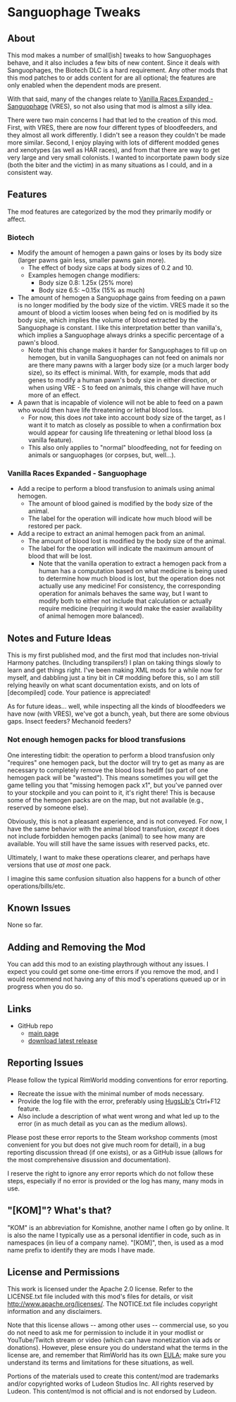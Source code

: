 # Sanguophage Tweaks

## About

This mod makes a number of small[ish] tweaks to how Sanguophages behave, and
it also includes a few bits of new content.  Since it deals with Sanguophages,
the Biotech DLC is a hard requirement. Any other mods that this mod patches to
or adds content for are all optional; the features are only enabled when the
dependent mods are present.

With that said, many of the changes relate to [Vanilla Races Expanded -
Sanguophage](https://steamcommunity.com/sharedfiles/filedetails/?id=2963116383)
(VRES), so not also using that mod is almost a silly idea.

There were two main concerns I had that led to the creation of this mod.
First, with VRES, there are now four different types of bloodfeeders, and they
almost all work differently. I didn't see a reason they couldn't be made more
similar. Second, I enjoy playing with lots of different modded genes and
xenotypes (as well as HAR races), and from that there are way to get very
large and very small colonists. I wanted to incorportate pawn body size (both
the biter and the victim) in as many situations as I could, and in a
consistent way.

## Features

The mod features are categorized by the mod they primarily modify or affect.

### Biotech

- Modify the amount of hemogen a pawn gains or loses by its body size (larger
  pawns gain less, smaller pawns gain more).
  - The effect of body size caps at body sizes of 0.2 and 10.
  - Examples hemogen change modifiers:
    - Body size 0.8: 1.25x   (25% more)
    - Body size 6.5: ~0.15x  (15% as much)
- The amount of hemogen a Sanguophage gains from feeding on a pawn is no
  longer modified by the body size of the victim. VRES made it so the amount
  of blood a victim looses when being fed on is modified by its body size,
  which implies the volume of blood extracted by the Sanguophage is constant.
  I like this interpretation better than vanilla's, which implies a
  Sanguophage always drinks a specific percentage of a pawn's blood.
  - Note that this change makes it harder for Sanguophages to fill up on
    hemogen, but in vanilla Sanguophages can not feed on animals nor are there
    many pawns with a larger body size (or a much larger body size), so its
    effect is minimal. With, for example, mods that add genes to modify a
    human pawn's body size in either direction, or when using VRE - S to feed
    on animals, this change will have much more of an effect.
- A pawn that is incapable of violence will not be able to feed on a pawn who
  would then have life threatening or lethal blood loss.
  - For now, this does *not* take into account body size of the target, as I
    want it to match as closely as possible to when a confirmation box would
    appear for causing life threatening or lethal blood loss (a vanilla
    feature).
  - This also only applies to "normal" bloodfeeding, not for feeding on
    animals or sanguophages (or corpses, but, well...).

### Vanilla Races Expanded - Sanguophage
- Add a recipe to perform a blood transfusion to animals using animal hemogen.
  - The amount of blood gained is modified by the body size of the animal.
  - The label for the operation will indicate how much blood will be restored
    per pack.
- Add a recipe to extract an animal hemogen pack from an animal.
  - The amount of blood lost is modified by the body size of the animal.
  - The label for the operation will indicate the maximum amount of blood that
    will be lost.
    - Note that the vanilla operation to extract a hemogen pack from a human
      has a computation based on what medicine is being used to determine how
      much blood is lost, but the operation does not actually use any
      medicine!  For consistency, the corresponding operation for animals
      behaves the same way, but I want to modify both to either not include
      that calculation or actually require medicine (requiring it would make
      the easier availability of animal hemogen more balanced).

## Notes and Future Ideas

This is my first published mod, and the first mod that includes non-trivial
Harmony patches. (Including transpilers!) I plan on taking things slowly to
learn and get things right. I've been making XML mods for a while now for
myself, and dabbling just a tiny bit in C# modding before this, so I am still
relying heavily on what scant documentation exists, and on lots of
[decompiled] code. Your patience is appreciated!

As for future ideas... well, while inspecting all the kinds of bloodfeeders we
have now (with VRES), we've got a bunch, yeah, but there are some obvious
gaps. Insect feeders?  Mechanoid feeders?

### Not enough hemogen packs for blood transfusions

One interesting tidbit: the operation to perform a blood transfusion only
"requires" one hemogen pack, but the doctor will try to get as many as are
necessary to completely remove the blood loss hediff (so part of one hemogen
pack will be "wasted"). This means sometimes you will get the game telling you
that "missing hemogen pack x1", but you've panned over to your stockpile and
you can point to it, it's right there! This is because some of the hemogen
packs are on the map, but not available (e.g., reserved by someone else).

Obviously, this is not a pleasant experience, and is not conveyed. For now, I
have the same behavior with the animal blood transfusion, *except* it does not
include forbidden hemogen packs (animal) to see how many are available. You
will still have the same issues with reserved packs, etc.

Ultimately, I want to make these operations clearer, and perhaps have versions
that use *at most* one pack.

I imagine this same confusion situation also happens for a bunch of other
operations/bills/etc.

## Known Issues

None so far.

## Adding and Removing the Mod

You can add this mod to an existing playthrough without any issues. I expect
you could get some one-time errors if you remove the mod, and I would
recommend not having any of this mod's operations queued up or in progress
when you do so.

## Links

* GitHub repo
  * [main page](https://github.com/thailyn/RimWorld-SanguophageTweaks)
  * [download latest
    release](https://github.com/thailyn/RimWorld-SanguophageTweaks/releases/latest)

## Reporting Issues

Please follow the typical RimWorld modding conventions for error reporting.

* Recreate the issue with the minimal number of mods necessary.
* Provide the log file with the error, preferably using
  [HugsLib's](https://steamcommunity.com/workshop/filedetails/?id=818773962)
  Ctrl+F12 feature.
* Also include a description of what went wrong and what led up to the error
  (in as much detail as you can as the medium allows).

Please post these error reports to the Steam workshop comments (most
convenient for you but does not give much room for detail), in a bug reporting
discussion thread (if one exists), or as a GitHub issue (allows for the most
comprehensive disussion and documentation).

I reserve the right to ignore any error reports which do not follow these
steps, especially if no error is provided or the log has many, many mods in
use.

## "[KOM]"? What's that?

"KOM" is an abbreviation for Komishne, another name I often go by online.  It
is also the name I typically use as a personal identifier in code, such as in
namespaces (in lieu of a company name). "[KOM]", then, is used as a mod name
prefix to identify they are mods I have made.

## License and Permissions

This work is licensed under the Apache 2.0 license.  Refer to the LICENSE.txt
file included with this mod's files for details, or visit
http://www.apache.org/licenses/.  The NOTICE.txt file includes copyright
information and any disclaimers.

Note that this license allows -- among other uses -- commercial use, so you do
not need to ask me for permission to include it in your modlist or
YouTube/Twitch stream or video (which can have monetization via ads or
donations). However, plese ensure you do understand what the terms in the
license are, and remember that RimWorld has its own
[EULA](https://rimworldgame.com/eula/); make sure you understand its terms and
limitations for these situations, as well.

Portions of the materials used to create this content/mod are trademarks
and/or copyrighted works of Ludeon Studios Inc. All rights reserved by Ludeon.
This content/mod is not official and is not endorsed by Ludeon.